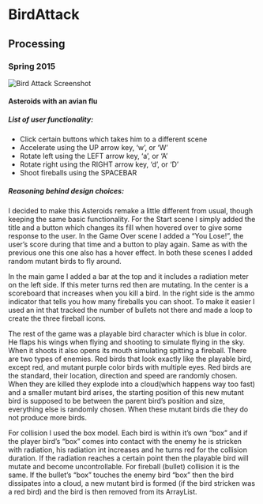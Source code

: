 # BirdAttack
## Processing
### Spring 2015
![Bird Attack Screenshot](https://people.rit.edu/ejs3863/oldportfolio2/birdattack/media/birdattack.png "Bird Attack")

#### Asteroids with an avian flu

##### List of user functionality:
* Click certain buttons which takes him to a different scene
* Accelerate using the UP arrow key, ‘w’, or ‘W’
* Rotate left using the LEFT arrow key, ‘a’, or ‘A’
* Rotate right using the RIGHT arrow key, ‘d’, or ‘D’
* Shoot fireballs using the SPACEBAR

##### Reasoning behind design choices:

I decided to make this Asteroids remake a little different from usual, though keeping the same basic functionality. For the Start scene I simply added the title and a button which changes its fill when hovered over to give some response to the user. In the Game Over scene I added a “You Lose!”, the user’s score during that time and a button to play again. Same as with the previous one this one also has a hover effect. In both these scenes I added random mutant birds to fly around. 

In the main game I added a bar at the top and it includes a radiation meter on the left side. If this meter turns red then are mutating. In the center is a scoreboard that increases when you kill a bird. In the right side is the ammo indicator that tells you how many fireballs you can shoot. To make it easier I used an int that tracked the number of bullets not there and made a loop to create the three fireball icons. 

The rest of the game was a playable bird character which is blue in color. He flaps his wings when flying and shooting to simulate flying in the sky. When it shoots it also opens its mouth simulating spitting a fireball. There are two types of enemies. Red birds that look exactly like the playable bird, except red, and mutant purple color birds with multiple eyes. Red birds are the standard, their location, direction and speed are randomly chosen.  When they are killed they explode into a cloud(which happens way too fast) and a smaller mutant bird arises, the starting position of this new mutant bird is supposed to be between the parent bird’s position and size, everything else is randomly chosen. When these mutant birds die they do not produce more birds.

For collision I used the box model. Each bird is within it’s own “box” and if the player bird’s “box” comes into contact with the enemy he is stricken with radiation, his radiation int increases and he turns red for the collision duration. If the radiation reaches a certain point then the playable bird will mutate and become uncontrollable. For fireball (bullet) collision it is the same. If the bullet’s “box” touches the enemy bird “box” then the bird dissipates into a cloud, a new mutant bird is formed (if the bird stricken was a red bird) and the bird is then removed from its ArrayList.
